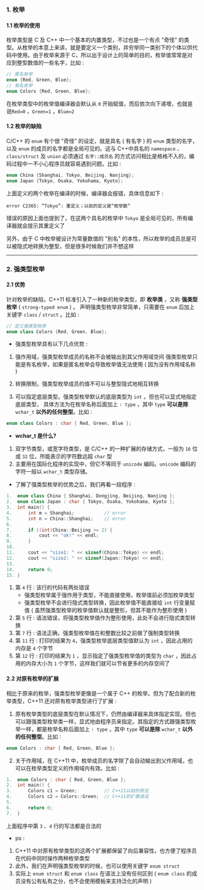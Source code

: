 ### 1. 枚举

#### 1.1 枚举的使用

 枚举类型是 C 及 C++ 中一个基本的内置类型，不过也是一个有点 "奇怪" 的类型。从枚举的本意上来讲，就是要定义一个类别，并穷举同一类别下的个体以供代码中使用。由于枚举来源于 C，所以出于设计上的简单的目的，枚举值常常是对应到整型数值的一些名字，比如 :
```cpp
// 匿名枚举
enum {Red, Green, Blue};
// 有名枚举
enum Colors {Red, Green, Blue};
```
在枚举类型中的枚举值编译器会默认从 `0` 开始赋值，而后依次向下递增，也就是说`Red=0` ，`Green=1` ，`Blue=2` 

#### 1.2 枚举的缺陷

C/C++ 的 `enum` 有个很 "奇怪" 的设定，就是具名 ( 有名字 ) 的 `enum` 类型的名字，以及 `enum` 的成员的名字都是全局可见的。这与 C++中具名的 `namespace` 、`class/struct` 及 `union` 必须通过 `名字::成员名` 的方式访问相比是格格不入的，编码过程中一不小心程序员就容易遇到问题。比如 :
```cpp
enum China {Shanghai, Tokyo, Beijing, Nanjing};
enum Japan {Tokyo, Osaka, Yokohama, Kyoto};
```

上面定义的两个枚举在编译的时候，编译器会报错，具体信息如下 :
```
error C2365: “Tokyo”: 重定义；以前的定义是“枚举数”
```

错误的原因上面也提到了，在这两个具名的枚举中 `Tokyo` 是全局可见的，所有编译器就会提示其重定义了

另外，由于 C 中枚举被设计为常量数值的 "别名" 的本性，所以枚举的成员总是可以被隐式地转换为整型，但是很多时候我们并不想这样


---
### 2. 强类型枚举

#### 2.1 优势

针对枚举的缺陷，C++11 标准引入了一种新的枚举类型，即 **枚举类** ，又称 **强类型枚举** ( `strong-typed enum` ) 。 声明强类型枚举非常简单，只需要在 `enum` 后加上关键字 `class` / `struct` 。比如 : 
```cpp
// 定义强类型枚举
enum class Colors {Red, Green, Blue};
```

- 强类型枚举具有以下几点优势 :
1. 强作用域，强类型枚举成员的名称不会被输出到其父作用域空间
强类型枚举只能是有名枚举，如果是匿名枚举会导致枚举值无法使用 ( 因为没有作用域名称 ) 

2. 转换限制，强类型枚举成员的值不可以与整型隐式地相互转换
3. 可以指定底层类型。强类型枚举默认的底层类型为 `int` ，但也可以显式地指定底层类型， 具体方法为在枚举名称后面加上 `∶ type` ，其中 `type` **可以是除** `wchar_t` **以外的任何整型**。比如 :
```cpp
enum class Colors : char { Red, Green, Blue };
```

- **wchar_t 是什么?**
1. 双字节类型，或宽字符类型，是 C/C++ 的一种扩展的存储方式，一般为 `16` 位或 `32` 位，所能表示的字符数远超 `char` 型
2. 主要用在国际化程序的实现中，但它不等同于 `unicode` 编码。`unicode` 编码的字符一般以 `wchar_t` 类型存储。

- 了解了强类型枚举的优势之后，我们再看一段程序 : 
```cpp
1.  enum class China { Shanghai, Dongjing, Beijing, Nanjing };
2.  enum class Japan : char { Tokyo, Osaka, Yokohama, Kyoto };
3.  int main() {
4.      int m = Shanghai;           // error
5.      int n = China::Shanghai;    // error
6.    
7.      if ((int)China::Beijing >= 2) {
8.      	cout << "ok!" << endl;
9.      }
10.    
11.     cout << "size1: " << sizeof(China::Tokyo) << endl;
12.     cout << "size2: " << sizeof(Japan::Tokyo) << endl;
13.     
14.     return 0;
15. }
```

1. 第 `4` 行 :    该行的代码有两处错误
	- 强类型枚举属于强作用于类型，不能直接使用，枚举值前必须加枚举类型
	- 强类型枚举不会进行隐式类型转换，因此枚举值不能直接给 `int` 行变量赋值 ( 虽然强类型枚举的枚举值默认就是整形，但其不能作为整形使用 )
2. 第 `5` 行 :    语法错误，将强类型枚举值作为整形使用，此处不会进行隐式类型转换
3. 第 `7` 行 :    语法正确，强类型枚举值在和整数比较之前做了强制类型转换
4. 第 `11` 行 :  打印的结果为 `4`，强类型枚举底层类型值默认为 `int` ，因此占用的内存是 `4` 个字节
5. 第 `12` 行 :  打印的结果为 `1` ，显示指定了强类型枚举值的类型为 `char` ，因此占用的内存大小为 `1` 个字节，这样我们就可以节省更多的内存空间了


#### 2.2 对原有枚举的扩展

相比于原来的枚举，强类型枚举更像是一个属于 C++ 的枚举。但为了配合新的枚举类型，C++11 还对原有枚举类型进行了扩展 : 

1. 原有枚举类型的底层类型在默认情况下，仍然由编译器来具体指定实现。但也可以跟强类型枚举类一样，显式地由程序员来指定。其指定的方式跟强类型枚举一样，都是枚举名称后面加上 `∶ type` ，其中 `type` **可以是除** `wchar_t` **以外的任何整型**。比如 ∶
```cpp
enum Colors : char { Red, Green, Blue };
```

2. 关于作用域，在 C++11 中，枚举成员的名字除了会自动输出到父作用域，也可以在枚举类型定义的作用域内有效。比如 :
```cpp
1.  enum Colors : char { Red, Green, Blue };
2.  int main() {
3.      Colors c1 = Green;          // C++11以前的用法
4.      Colors c2 = Colors::Green;  // C++11的扩展语法
5.      
6.      return 0;
7.  }
```
上面程序中第 `3` 、`4` 行的写法都是合法的

- ps : 
1. C++11 中对原有枚举类型的这两个扩展都保留了向后兼容性，也方便了程序员在代码中同时操作两种枚举类型
2. 此外，我们在声明强类型枚举的时候，也可以使用关键字 `enum struct` 
3. 实际上 `enum struct` 和 `enum class` 在语法上没有任何区别 ( `enum class` 的成员没有公有私有之分，也不会使用模板来支持泛化的声明 )

